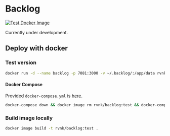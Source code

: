 # Backlog

[![Test Docker Image](https://github.com/rvnkcode/backlog/actions/workflows/test-image.yml/badge.svg)](https://github.com/rvnkcode/backlog/actions/workflows/test-image.yml)

Currently under development.

## Deploy with docker

### Test version

```bash
docker run -d --name backlog -p 7081:3000 -v ~/.backlog/:/app/data rvnk/backlog:test
```

#### Docker Compose

Provided `docker-compose.yml` is [here](./docker-compose.yml).

```bash
docker-compose down && docker image rm rvnk/backlog:test && docker-compose up -d
```

### Build image locally

```bash
docker image build -t rvnk/backlog:test .
```

<!-- ### Docker Run

```bash
docker run -d --name backlog -p 3000:3000 -v ~/.backlog/:/app/data rvnk/backlog:latest
```

### Docker Compose

Provided `docker-compose.yml` is [here](./docker-compose.yml). -->
